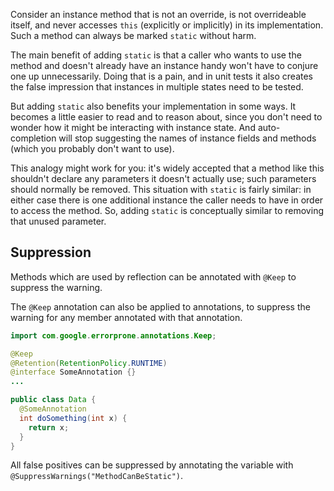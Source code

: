 Consider an instance method that is not an override, is not overrideable itself,
and never accesses `this` (explicitly or implicitly) in its implementation. Such
a method can always be marked `static` without harm.

The main benefit of adding `static` is that a caller who wants to use the method
and doesn't already have an instance handy won't have to conjure one up
unnecessarily. Doing that is a pain, and in unit tests it also creates the false
impression that instances in multiple states need to be tested.

But adding `static` also benefits your implementation in some ways. It becomes a
little easier to read and to reason about, since you don't need to wonder how it
might be interacting with instance state. And auto-completion will stop
suggesting the names of instance fields and methods (which you probably don't
want to use).

This analogy might work for you: it's widely accepted that a method like this
shouldn't declare any parameters it doesn't actually use; such parameters should
normally be removed. This situation with `static` is fairly similar: in either
case there is one additional instance the caller needs to have in order to
access the method. So, adding `static` is conceptually similar to removing that
unused parameter.

## Suppression

Methods which are used by reflection can be annotated with `@Keep` to suppress
the warning.

The `@Keep` annotation can also be applied to annotations, to suppress the
warning for any member annotated with that annotation.

```java
import com.google.errorprone.annotations.Keep;

@Keep
@Retention(RetentionPolicy.RUNTIME)
@interface SomeAnnotation {}
...

public class Data {
  @SomeAnnotation
  int doSomething(int x) {
    return x;
  }
}
```

All false positives can be suppressed by annotating the variable with
`@SuppressWarnings("MethodCanBeStatic")`.
